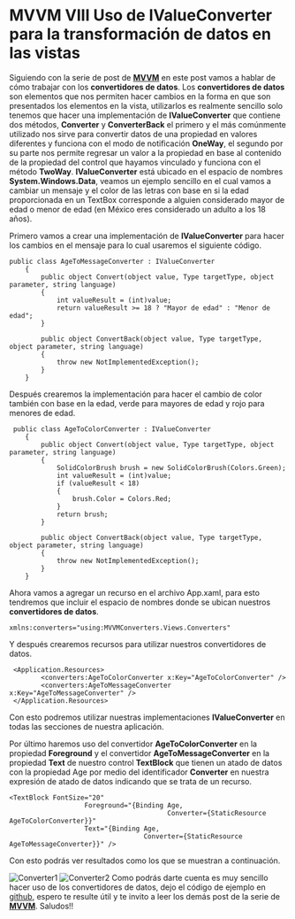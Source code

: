 # MVVM VIII Uso de IValueConverter para la transformación de datos en las vistas
Siguiendo con la serie de post de [**MVVM**](https://saturninopimentel.com/tag/mvvm/) en este post vamos a hablar de cómo trabajar con los **convertidores de datos**.
Los **convertidores de datos** son elementos que nos permiten hacer cambios en la forma en que son presentados los elementos en la vista, utilizarlos es realmente sencillo solo tenemos que hacer una implementación de **IValueConverter** que contiene dos métodos, **Converter** y **ConverterBack** el primero y el más comúnmente utilizado nos sirve para convertir datos de una propiedad en valores diferentes y funciona con el modo de notificación **OneWay**, el segundo por su parte nos permite regresar un valor a la propiedad en base al contenido de la propiedad del control que hayamos vinculado y funciona con el método **TwoWay**.
**IValueConverter** está ubicado en el espacio de nombres **System.Windows.Data**, veamos un ejemplo sencillo en el cual vamos a cambiar un mensaje y el color de las letras con base en si la edad proporcionada en un TextBox corresponde a alguien considerado mayor de edad o menor de edad (en México eres considerado un adulto a los 18 años). 

Primero vamos a crear una implementación de **IValueConverter** para hacer los cambios en el mensaje para lo cual usaremos el siguiente código.

```language-csharp
public class AgeToMessageConverter : IValueConverter
    {
        public object Convert(object value, Type targetType, object parameter, string language)
        {
            int valueResult = (int)value;
            return valueResult >= 18 ? "Mayor de edad" : "Menor de edad";
        }

        public object ConvertBack(object value, Type targetType, object parameter, string language)
        {
            throw new NotImplementedException();
        }
    }
```
Después crearemos la implementación para hacer el cambio de color también con base en la edad, verde para mayores de edad y rojo para menores de edad.
```language-csharp
 public class AgeToColorConverter : IValueConverter
    {
        public object Convert(object value, Type targetType, object parameter, string language)
        {
            SolidColorBrush brush = new SolidColorBrush(Colors.Green);
            int valueResult = (int)value;
            if (valueResult < 18)
            {
                brush.Color = Colors.Red;
            }
            return brush;
        }

        public object ConvertBack(object value, Type targetType, object parameter, string language)
        {
            throw new NotImplementedException();
        }
    }
```
Ahora vamos a agregar un recurso en el archivo App.xaml, para esto tendremos que incluir el espacio de nombres donde se ubican nuestros **convertidores de datos**.
```language-csharp
xmlns:converters="using:MVVMConverters.Views.Converters"
```
Y después crearemos recursos para utilizar nuestros convertidores de datos.
```language-csharp
 <Application.Resources>
        <converters:AgeToColorConverter x:Key="AgeToColorConverter" />
        <converters:AgeToMessageConverter x:Key="AgeToMessageConverter" />
 </Application.Resources>
```
Con esto podremos utilizar nuestras implementaciones **IValueConverter** en todas las secciones de nuestra aplicación.

Por último haremos uso del convertidor **AgeToColorConverter** en la propiedad **Foreground** y el convertidor **AgeToMessageConverter** en la propiedad **Text** de nuestro control **TextBlock** que tienen un atado de datos con la propiedad Age por medio del identificador **Converter** en nuestra expresión de atado de datos indicando que se trata de un recurso.
```language-csharp
<TextBlock FontSize="20"
                   Foreground="{Binding Age,
                                        Converter={StaticResource AgeToColorConverter}}"
                   Text="{Binding Age,
                                  Converter={StaticResource AgeToMessageConverter}}" />
```
Con esto podrás ver resultados como los que se muestran a continuación.

![Converter1](/content/images/2015/07/Converter1.png)
![Converter2](/content/images/2015/07/Converter2.png)
Como podrás darte cuenta es muy sencillo hacer uso de los convertidores de datos, dejo el código de ejemplo en [github](https://github.com/Satur01/MVVMConverters), espero te resulte útil y te invito a leer los demás post de la serie de [**MVVM**](https://saturninopimentel.com/tag/mvvm/). Saludos!!
